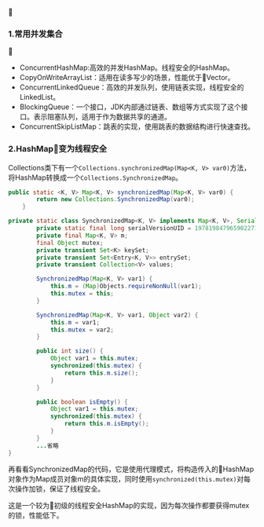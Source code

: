 
### 1.常用并发集合

* ConcurrentHashMap:高效的并发HashMap。线程安全的HashMap。
* CopyOnWriteArrayList：适用在读多写少的场景，性能优于Vector。
* ConcurrentLinkedQueue：高效的并发队列，使用链表实现，线程安全的LinkedList。
* BlockingQueue：一个接口，JDK内部通过链表、数组等方式实现了这个接口。表示阻塞队列，适用于作为数据共享的通道。
* ConcurrentSkipListMap：跳表的实现，使用跳表的数据结构进行快速查找。

### 2.HashMap变为线程安全
Collections类下有一个`Collections.synchronizedMap(Map<K, V> var0)`方法，将HashMap转换成一个`Collections.SynchronizedMap`。
```java
public static <K, V> Map<K, V> synchronizedMap(Map<K, V> var0) {
        return new Collections.SynchronizedMap(var0);
    }

private static class SynchronizedMap<K, V> implements Map<K, V>, Serializable {
        private static final long serialVersionUID = 1978198479659022715L;
        private final Map<K, V> m;
        final Object mutex;
        private transient Set<K> keySet;
        private transient Set<Entry<K, V>> entrySet;
        private transient Collection<V> values;

        SynchronizedMap(Map<K, V> var1) {
            this.m = (Map)Objects.requireNonNull(var1);
            this.mutex = this;
        }

        SynchronizedMap(Map<K, V> var1, Object var2) {
            this.m = var1;
            this.mutex = var2;
        }

        public int size() {
            Object var1 = this.mutex;
            synchronized(this.mutex) {
                return this.m.size();
            }
        }

        public boolean isEmpty() {
            Object var1 = this.mutex;
            synchronized(this.mutex) {
                return this.m.isEmpty();
            }
        }
        ...省略
}
```
再看看SynchronizedMap的代码，它是使用代理模式，将构造传入的HashMap对象作为Map成员对象m的具体实现，同时使用`synchronized(this.mutex)`对每次操作加锁，保证了线程安全。

这是一个较为初级的线程安全HashMap的实现，因为每次操作都要获得mutex的锁，性能低下。

